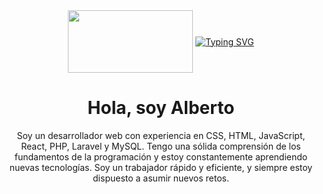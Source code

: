<div id="Header" align="center">
  <img src="https://media.giphy.com/media/Qb2bw6UC2zQuwdtCDl/giphy.gif" alt="" width="200" height="100" align= "center"  >
  <a href="https://git.io/typing-svg"><img src="https://readme-typing-svg.demolab.com?font=Segoe+Script&pause=1002&color=6660FF&background=D5D5D500&center=falso&vCenter=falso&repeat=verdadero&width=435&lines=%C2%A1Hi!+I'm+Albert+Welcome..." alt="Typing SVG"  align="center"/></a>
 

# Hola, soy Alberto

Soy un desarrollador web con experiencia en CSS, HTML, JavaScript, React, PHP, Laravel y MySQL. Tengo una sólida comprensión de los fundamentos de la programación y estoy constantemente aprendiendo nuevas tecnologías. Soy un trabajador rápido y eficiente, y siempre estoy dispuesto a asumir nuevos retos.




